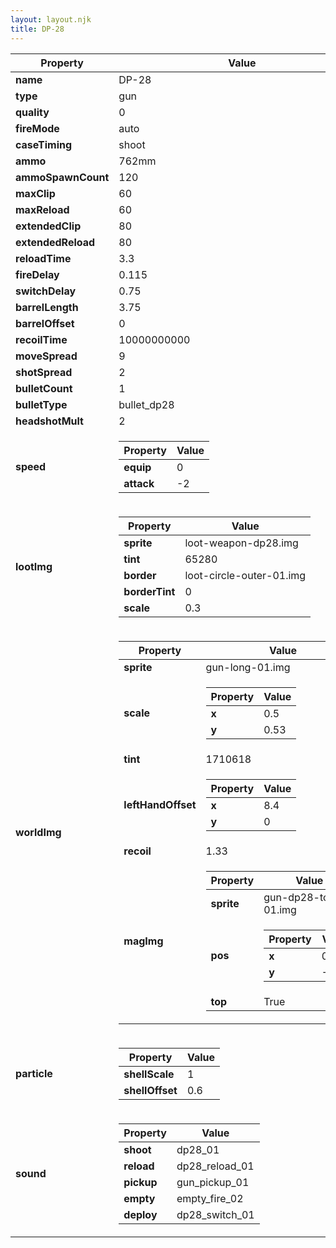 ```yaml
---
layout: layout.njk
title: DP-28
---
```


<table><thead><tr><th>Property</th><th>Value</th></tr></thead><tbody><tr><td><b>name</b></td><td>DP-28</td></tr><tr><td><b>type</b></td><td>gun</td></tr><tr><td><b>quality</b></td><td>0</td></tr><tr><td><b>fireMode</b></td><td>auto</td></tr><tr><td><b>caseTiming</b></td><td>shoot</td></tr><tr><td><b>ammo</b></td><td>762mm</td></tr><tr><td><b>ammoSpawnCount</b></td><td>120</td></tr><tr><td><b>maxClip</b></td><td>60</td></tr><tr><td><b>maxReload</b></td><td>60</td></tr><tr><td><b>extendedClip</b></td><td>80</td></tr><tr><td><b>extendedReload</b></td><td>80</td></tr><tr><td><b>reloadTime</b></td><td>3.3</td></tr><tr><td><b>fireDelay</b></td><td>0.115</td></tr><tr><td><b>switchDelay</b></td><td>0.75</td></tr><tr><td><b>barrelLength</b></td><td>3.75</td></tr><tr><td><b>barrelOffset</b></td><td>0</td></tr><tr><td><b>recoilTime</b></td><td>10000000000</td></tr><tr><td><b>moveSpread</b></td><td>9</td></tr><tr><td><b>shotSpread</b></td><td>2</td></tr><tr><td><b>bulletCount</b></td><td>1</td></tr><tr><td><b>bulletType</b></td><td>bullet_dp28</td></tr><tr><td><b>headshotMult</b></td><td>2</td></tr><tr><td><b>speed</b></td><td><table><thead><tr><th>Property</th><th>Value</th></tr></thead><tbody><tr><td><b>equip</b></td><td>0</td></tr><tr><td><b>attack</b></td><td>-2</td></tr></tbody></table></td></tr><tr><td><b>lootImg</b></td><td><table><thead><tr><th>Property</th><th>Value</th></tr></thead><tbody><tr><td><b>sprite</b></td><td>loot-weapon-dp28.img</td></tr><tr><td><b>tint</b></td><td>65280</td></tr><tr><td><b>border</b></td><td>loot-circle-outer-01.img</td></tr><tr><td><b>borderTint</b></td><td>0</td></tr><tr><td><b>scale</b></td><td>0.3</td></tr></tbody></table></td></tr><tr><td><b>worldImg</b></td><td><table><thead><tr><th>Property</th><th>Value</th></tr></thead><tbody><tr><td><b>sprite</b></td><td>gun-long-01.img</td></tr><tr><td><b>scale</b></td><td><table><thead><tr><th>Property</th><th>Value</th></tr></thead><tbody><tr><td><b>x</b></td><td>0.5</td></tr><tr><td><b>y</b></td><td>0.53</td></tr></tbody></table></td></tr><tr><td><b>tint</b></td><td>1710618</td></tr><tr><td><b>leftHandOffset</b></td><td><table><thead><tr><th>Property</th><th>Value</th></tr></thead><tbody><tr><td><b>x</b></td><td>8.4</td></tr><tr><td><b>y</b></td><td>0</td></tr></tbody></table></td></tr><tr><td><b>recoil</b></td><td>1.33</td></tr><tr><td><b>magImg</b></td><td><table><thead><tr><th>Property</th><th>Value</th></tr></thead><tbody><tr><td><b>sprite</b></td><td>gun-dp28-top-01.img</td></tr><tr><td><b>pos</b></td><td><table><thead><tr><th>Property</th><th>Value</th></tr></thead><tbody><tr><td><b>x</b></td><td>0</td></tr><tr><td><b>y</b></td><td>-22.5</td></tr></tbody></table></td></tr><tr><td><b>top</b></td><td>True</td></tr></tbody></table></td></tr></tbody></table></td></tr><tr><td><b>particle</b></td><td><table><thead><tr><th>Property</th><th>Value</th></tr></thead><tbody><tr><td><b>shellScale</b></td><td>1</td></tr><tr><td><b>shellOffset</b></td><td>0.6</td></tr></tbody></table></td></tr><tr><td><b>sound</b></td><td><table><thead><tr><th>Property</th><th>Value</th></tr></thead><tbody><tr><td><b>shoot</b></td><td>dp28_01</td></tr><tr><td><b>reload</b></td><td>dp28_reload_01</td></tr><tr><td><b>pickup</b></td><td>gun_pickup_01</td></tr><tr><td><b>empty</b></td><td>empty_fire_02</td></tr><tr><td><b>deploy</b></td><td>dp28_switch_01</td></tr></tbody></table></td></tr></tbody></table>
